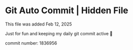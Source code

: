 # Git Auto Commit | Hidden File

This file was added Feb 12, 2025

Just for fun and keeping my daily git commit active 🤪

commit number: 1836956
